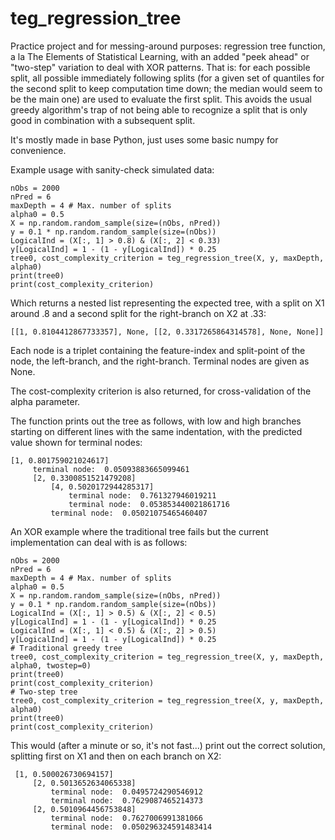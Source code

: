 # teg_regression_tree

Practice project and for messing-around purposes: regression tree function, a la The Elements of Statistical Learning, with an added "peek ahead" or "two-step" variation to deal with XOR patterns. That is: for each possible split, all possible immediately following splits (for a given set of quantiles for the second split to keep computation time down; the median would seem to be the main one) are used to evaluate the first split. This avoids the usual greedy algorithm's trap of not being able to recognize a split that is only good in combination with a subsequent split.

It's mostly made in base Python, just uses some basic numpy for convenience.

Example usage with sanity-check simulated data:
```
nObs = 2000
nPred = 6
maxDepth = 4 # Max. number of splits
alpha0 = 0.5
X = np.random.random_sample(size=(nObs, nPred))
y = 0.1 * np.random.random_sample(size=(nObs))
LogicalInd = (X[:, 1] > 0.8) & (X[:, 2] < 0.33)
y[LogicalInd] = 1 - (1 - y[LogicalInd]) * 0.25
tree0, cost_complexity_criterion = teg_regression_tree(X, y, maxDepth, alpha0)
print(tree0)
print(cost_complexity_criterion)
```
Which returns a nested list representing the expected tree, with a split on X1 around .8 and a second split for the right-branch on X2 at .33:

`[[1, 0.8104412867733357], None, [[2, 0.3317265864314578], None, None]]`

Each node is a triplet containing the feature-index and split-point of the node, the left-branch, and the right-branch. Terminal nodes are given as None.

The cost-complexity criterion is also returned, for cross-validation of the alpha parameter.

The function prints out the tree as follows, with low and high branches starting on different lines with the same indentation, with the predicted value shown for terminal nodes:

```
[1, 0.801759021024617]
	 terminal node:  0.05093883665099461
	 [2, 0.3300851521479208]
		 [4, 0.5020172944285317]
			 terminal node:  0.761327946019211
			 terminal node:  0.053853440021861716
		 terminal node:  0.05021075465460407
```

An XOR example where the traditional tree fails but the current implementation can deal with is as follows:

```
nObs = 2000
nPred = 6
maxDepth = 4 # Max. number of splits
alpha0 = 0.5
X = np.random.random_sample(size=(nObs, nPred))
y = 0.1 * np.random.random_sample(size=(nObs))
LogicalInd = (X[:, 1] > 0.5) & (X[:, 2] < 0.5)
y[LogicalInd] = 1 - (1 - y[LogicalInd]) * 0.25
LogicalInd = (X[:, 1] < 0.5) & (X[:, 2] > 0.5)
y[LogicalInd] = 1 - (1 - y[LogicalInd]) * 0.25
# Traditional greedy tree
tree0, cost_complexity_criterion = teg_regression_tree(X, y, maxDepth, alpha0, twostep=0)
print(tree0)
print(cost_complexity_criterion)
# Two-step tree
tree0, cost_complexity_criterion = teg_regression_tree(X, y, maxDepth, alpha0)
print(tree0)
print(cost_complexity_criterion)
```

This would (after a minute or so, it's not fast...) print out the correct solution, splitting first on X1 and then on each branch on X2:

```
 [1, 0.500026730694157]
	 [2, 0.5013652634065338]
		 terminal node:  0.0495724290546912
		 terminal node:  0.7629087465214373
	 [2, 0.5010964456753848]
		 terminal node:  0.7627006991381066
		 terminal node:  0.050296324591483414
```
